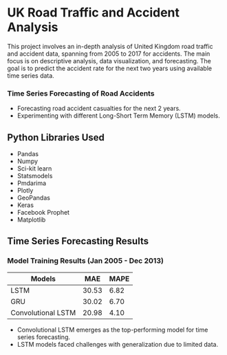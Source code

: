 # UK Road Traffic and Accident Analysis

This project involves an in-depth analysis of United Kingdom road traffic and accident data, spanning from 2005 to 2017 for accidents. The main focus is on descriptive analysis, data visualization, and forecasting. The goal is to predict the accident rate for the next two years using available time series data.

### Time Series Forecasting of Road Accidents

- Forecasting road accident casualties for the next 2 years.
- Experimenting with different Long-Short Term Memory (LSTM) models.

## Python Libraries Used

- Pandas
- Numpy
- Sci-kit learn
- Statsmodels
- Pmdarima
- Plotly
- GeoPandas
- Keras
- Facebook Prophet
- Matplotlib



## Time Series Forecasting Results

### Model Training Results (Jan 2005 - Dec 2013)

| Models             | MAE   | MAPE   |
| ------------------ | ----- | ------ |
| LSTM               | 30.53 | 6.82   |
| GRU                | 30.02 | 6.70   |
| Convolutional LSTM | 20.98 | 4.10   |

-  Convolutional LSTM emerges as the top-performing model for time series forecasting.
- LSTM models faced challenges with generalization due to limited data.



